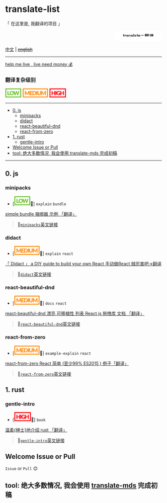 # translate-list

「 在这里是, 我翻译的项目 」

<p align='right'><img style="width:30%;" src='./translate.PNG' alt='translate list'></p>

[中文](./readme.md) | ~~[english](./readme.en.md)~~

---

[help me live , live need money 💰](https://github.com/chinanf-boy/live-need-money)

### 翻译复杂级别

![low.svg](low.svg)
![medium.svg](medium.svg)
![high.svg](high.svg)


---

<!-- START doctoc generated TOC please keep comment here to allow auto update -->
<!-- DON'T EDIT THIS SECTION, INSTEAD RE-RUN doctoc TO UPDATE -->


- [0. js](#0-js)
  - [minipacks](#minipacks)
  - [didact](#didact)
  - [react-beautiful-dnd](#react-beautiful-dnd)
  - [react-from-zero](#react-from-zero)
- [1. rust](#1-rust)
  - [gentle-intro](#gentle-intro)
- [Welcome Issue or Pull](#welcome-issue-or-pull)
- [tool: 绝大多数情况, 我会使用 translate-mds 完成初稿](#tool-%E7%BB%9D%E5%A4%A7%E5%A4%9A%E6%95%B0%E6%83%85%E5%86%B5-%E6%88%91%E4%BC%9A%E4%BD%BF%E7%94%A8-translate-mds-%E5%AE%8C%E6%88%90%E5%88%9D%E7%A8%BF)

<!-- END doctoc generated TOC please keep comment here to allow auto update -->

---

## 0. js

### minipacks 

- [![low](./low.svg)📖] `explain` `bundle`

[simple bundle 捆绑器 示例 「翻译」](https://github.com/chinanf-boy/minipack-explain)

> 🔗[`minipacks`英文链接](https://github.com/ronami/minipack)

### didact 

- [![medium](./medium.svg)📖] `explain` `react`

[「 Didact 」 a DIY guide to build your own React 手动做React 贼厉害吧->翻译](https://github.com/chinanf-boy/didact-explain)

> 🔗[`didact`英文链接](https://github.com/hexacta/didact)

### react-beautiful-dnd

- [![medium](./medium.svg)📖] `docs` `react`

[react-beautiful-dnd 漂亮,可移植性 列表 React.js 拖拽库 文档 「翻译」](https://github.com/chinanf-boy/react-beautiful-dnd-zh)

> 🔗[`react-beautiful-dnd`英文链接](https://github.com/atlassian/react-beautiful-dnd)

### react-from-zero

- [![medium](./medium.svg)📖] `example-explain` `react`

[react-from-zero React 简单 (至少99% ES2015 ) 例子「翻译」](https://github.com/chinanf-boy/react-from-zero)

> 🔗[`react-from-zero`英文链接](https://github.com/kay-is/react-from-zero)


## 1. rust

### gentle-intro 

- [![high](./high.svg)📖] `book`

[温柔{绅士}地介绍 rust 「翻译」](https://github.com/chinanf-boy/gentle-intro)

> 🔗[`gentle-intro`英文链接](https://github.com/stevedonovan/gentle-intro)


## Welcome Issue or Pull

`Issue` or `Pull` 😊

## tool: 绝大多数情况, 我会使用 [translate-mds](https://github.com/chinanf-boy/translate-mds) 完成初稿